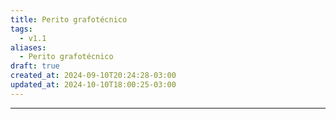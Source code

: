 ```yaml
---
title: Perito grafotécnico
tags:
  - v1.1
aliases:
  - Perito grafotécnico
draft: true
created_at: 2024-09-10T20:24:28-03:00
updated_at: 2024-10-10T18:00:25-03:00
---
```



---

